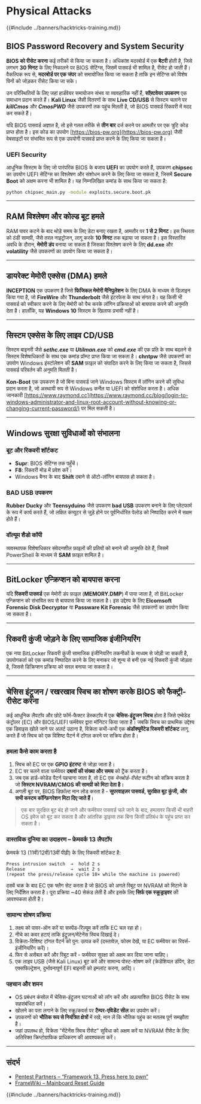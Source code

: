 # Physical Attacks

{{#include ../banners/hacktricks-training.md}}

## BIOS Password Recovery and System Security

**BIOS को रीसेट करना** कई तरीकों से किया जा सकता है। अधिकांश मदरबोर्ड में एक **बैटरी** होती है, जिसे लगभग **30 मिनट** के लिए निकालने पर BIOS सेटिंग्स, जिसमें पासवर्ड भी शामिल है, रीसेट हो जाती हैं। वैकल्पिक रूप से, **मदरबोर्ड पर एक जंपर** को समायोजित किया जा सकता है ताकि इन सेटिंग्स को विशेष पिनों को जोड़कर रीसेट किया जा सके।

उन परिस्थितियों के लिए जहां हार्डवेयर समायोजन संभव या व्यावहारिक नहीं हैं, **सॉफ़्टवेयर उपकरण** एक समाधान प्रदान करते हैं। **Kali Linux** जैसी वितरणों के साथ **Live CD/USB** से सिस्टम चलाने पर **_killCmos_** और **_CmosPWD_** जैसे उपकरणों तक पहुंच मिलती है, जो BIOS पासवर्ड रिकवरी में मदद कर सकते हैं।

यदि BIOS पासवर्ड अज्ञात है, तो इसे गलत तरीके से **तीन बार** दर्ज करने पर आमतौर पर एक त्रुटि कोड प्राप्त होता है। इस कोड का उपयोग [https://bios-pw.org](https://bios-pw.org) जैसी वेबसाइटों पर संभावित रूप से एक उपयोगी पासवर्ड प्राप्त करने के लिए किया जा सकता है।

### UEFI Security

आधुनिक सिस्टम के लिए जो पारंपरिक BIOS के बजाय **UEFI** का उपयोग करते हैं, उपकरण **chipsec** का उपयोग UEFI सेटिंग्स का विश्लेषण और संशोधन करने के लिए किया जा सकता है, जिसमें **Secure Boot** को अक्षम करना भी शामिल है। यह निम्नलिखित कमांड के साथ किया जा सकता है:
```bash
python chipsec_main.py -module exploits.secure.boot.pk
```
---

## RAM विश्लेषण और कोल्ड बूट हमले

RAM पावर कटने के बाद थोड़े समय के लिए डेटा बनाए रखता है, आमतौर पर **1 से 2 मिनट**। इस स्थिरता को ठंडी सामग्री, जैसे तरल नाइट्रोजन, लागू करके **10 मिनट** तक बढ़ाया जा सकता है। इस विस्तारित अवधि के दौरान, **मेमोरी डंप** बनाया जा सकता है जिसका विश्लेषण करने के लिए **dd.exe** और **volatility** जैसे उपकरणों का उपयोग किया जा सकता है।

---

## डायरेक्ट मेमोरी एक्सेस (DMA) हमले

**INCEPTION** एक उपकरण है जिसे **फिजिकल मेमोरी मैनिपुलेशन** के लिए DMA के माध्यम से डिज़ाइन किया गया है, जो **FireWire** और **Thunderbolt** जैसे इंटरफेस के साथ संगत है। यह किसी भी पासवर्ड को स्वीकार करने के लिए मेमोरी को पैच करके लॉगिन प्रक्रियाओं को बायपास करने की अनुमति देता है। हालाँकि, यह **Windows 10** सिस्टम के खिलाफ प्रभावी नहीं है।

---

## सिस्टम एक्सेस के लिए लाइव CD/USB

सिस्टम बाइनरी जैसे **_sethc.exe_** या **_Utilman.exe_** को **_cmd.exe_** की एक प्रति के साथ बदलने से सिस्टम विशेषाधिकारों के साथ एक कमांड प्रॉम्प्ट प्राप्त किया जा सकता है। **chntpw** जैसे उपकरणों का उपयोग Windows इंस्टॉलेशन की **SAM** फ़ाइल को संपादित करने के लिए किया जा सकता है, जिससे पासवर्ड परिवर्तन की अनुमति मिलती है।

**Kon-Boot** एक उपकरण है जो बिना पासवर्ड जाने Windows सिस्टम में लॉगिन करने की सुविधा प्रदान करता है, जो अस्थायी रूप से Windows कर्नेल या UEFI को संशोधित करता है। अधिक जानकारी [https://www.raymond.cc](https://www.raymond.cc/blog/login-to-windows-administrator-and-linux-root-account-without-knowing-or-changing-current-password/) पर मिल सकती है।

---

## Windows सुरक्षा सुविधाओं को संभालना

### बूट और रिकवरी शॉर्टकट

- **Supr**: BIOS सेटिंग्स तक पहुँचें।
- **F8**: रिकवरी मोड में प्रवेश करें।
- Windows बैनर के बाद **Shift** दबाने से ऑटो-लॉगिन बायपास हो सकता है।

### BAD USB उपकरण

**Rubber Ducky** और **Teensyduino** जैसे उपकरण **bad USB** उपकरण बनाने के लिए प्लेटफार्म के रूप में कार्य करते हैं, जो लक्षित कंप्यूटर से जुड़े होने पर पूर्वनिर्धारित पेलोड को निष्पादित करने में सक्षम होते हैं।

### वॉल्यूम शैडो कॉपी

व्यवस्थापक विशेषाधिकार संवेदनशील फ़ाइलों की प्रतियों को बनाने की अनुमति देते हैं, जिसमें PowerShell के माध्यम से **SAM** फ़ाइल शामिल है।

---

## BitLocker एन्क्रिप्शन को बायपास करना

यदि **रिकवरी पासवर्ड** एक मेमोरी डंप फ़ाइल (**MEMORY.DMP**) में पाया जाता है, तो BitLocker एन्क्रिप्शन को संभावित रूप से बायपास किया जा सकता है। इस उद्देश्य के लिए **Elcomsoft Forensic Disk Decryptor** या **Passware Kit Forensic** जैसे उपकरणों का उपयोग किया जा सकता है।

---

## रिकवरी कुंजी जोड़ने के लिए सामाजिक इंजीनियरिंग

एक नया BitLocker रिकवरी कुंजी सामाजिक इंजीनियरिंग तकनीकों के माध्यम से जोड़ी जा सकती है, उपयोगकर्ता को एक कमांड निष्पादित करने के लिए मनाकर जो शून्य से बनी एक नई रिकवरी कुंजी जोड़ता है, जिससे डिक्रिप्शन प्रक्रिया को सरल बनाया जा सकता है।

---

## चेसिस इंट्रूजन / रखरखाव स्विच का शोषण करके BIOS को फैक्ट्री-रीसेट करना

कई आधुनिक लैपटॉप और छोटे फॉर्म-फैक्टर डेस्कटॉप में एक **चेसिस-इंट्रूजन स्विच** होता है जिसे एम्बेडेड कंट्रोलर (EC) और BIOS/UEFI फर्मवेयर द्वारा मॉनिटर किया जाता है। जबकि स्विच का प्राथमिक उद्देश्य एक डिवाइस खोले जाने पर अलर्ट उठाना है, विक्रेता कभी-कभी एक **अंडॉक्यूमेंटेड रिकवरी शॉर्टकट** लागू करते हैं जो स्विच को एक विशिष्ट पैटर्न में टॉगल करने पर सक्रिय होता है।

### हमला कैसे काम करता है

1. स्विच को EC पर एक **GPIO इंटरप्ट** से जोड़ा जाता है।
2. EC पर चलने वाला फर्मवेयर **दबावों की संख्या और समय** को ट्रैक करता है।
3. जब एक हार्ड-कोडेड पैटर्न पहचाना जाता है, तो EC एक *मेनबोर्ड-रीसेट* रूटीन को सक्रिय करता है जो **सिस्टम NVRAM/CMOS की सामग्री को मिटा देता है**।
4. अगली बूट पर, BIOS डिफ़ॉल्ट मान लोड करता है - **सुपरवाइज़र पासवर्ड, सुरक्षित बूट कुंजी, और सभी कस्टम कॉन्फ़िगरेशन मिटा दिए जाते हैं**।

> एक बार सुरक्षित बूट बंद हो जाने और फर्मवेयर पासवर्ड चले जाने के बाद, हमलावर किसी भी बाहरी OS इमेज को बूट कर सकता है और आंतरिक ड्राइव्स तक बिना किसी प्रतिबंध के पहुंच प्राप्त कर सकता है।

### वास्तविक दुनिया का उदाहरण – फ्रेमवर्क 13 लैपटॉप

फ्रेमवर्क 13 (11वीं/12वीं/13वीं पीढ़ी) के लिए रिकवरी शॉर्टकट है:
```text
Press intrusion switch  →  hold 2 s
Release                 →  wait 2 s
(repeat the press/release cycle 10× while the machine is powered)
```
दसवें चक्र के बाद EC एक फ्लैग सेट करता है जो BIOS को अगले रिबूट पर NVRAM को मिटाने के लिए निर्देशित करता है। पूरा प्रक्रिया ~40 सेकंड लेती है और इसके लिए **सिर्फ एक स्क्रूड्राइवर** की आवश्यकता होती है।

### सामान्य शोषण प्रक्रिया

1. लक्ष्य को पावर-ऑन करें या सस्पेंड-रिज़्यूम करें ताकि EC चल रहा हो।
2. नीचे का कवर हटाएं ताकि इंट्रूज़न/मेंटेनेंस स्विच दिखाई दे।
3. विक्रेता-विशिष्ट टॉगल पैटर्न को पुन: उत्पन्न करें (दस्तावेज़, फोरम देखें, या EC फर्मवेयर का रिवर्स-इंजीनियरिंग करें)।
4. फिर से असेंबल करें और रिबूट करें - फर्मवेयर सुरक्षा को अक्षम कर दिया जाना चाहिए।
5. एक लाइव USB (जैसे Kali Linux) बूट करें और सामान्य पोस्ट-शोषण करें (क्रेडेंशियल डंपिंग, डेटा एक्सफिल्ट्रेशन, दुर्भावनापूर्ण EFI बाइनरी को इम्प्लांट करना, आदि)।

### पहचान और शमन

* OS प्रबंधन कंसोल में चेसिस-इंट्रूज़न घटनाओं को लॉग करें और अप्रत्याशित BIOS रीसेट के साथ सहसंबंधित करें।
* खोलने का पता लगाने के लिए स्क्रू/कवर्स पर **टैम्पर-एविडेंट सील** का उपयोग करें।
* उपकरणों को **भौतिक रूप से नियंत्रित क्षेत्रों** में रखें; मान लें कि भौतिक पहुंच का मतलब पूर्ण समझौता है।
* जहां उपलब्ध हो, विक्रेता "मेंटेनेंस स्विच रीसेट" सुविधा को अक्षम करें या NVRAM रीसेट के लिए अतिरिक्त क्रिप्टोग्राफिक प्राधिकरण की आवश्यकता करें।

---

## संदर्भ

- [Pentest Partners – “Framework 13. Press here to pwn”](https://www.pentestpartners.com/security-blog/framework-13-press-here-to-pwn/)
- [FrameWiki – Mainboard Reset Guide](https://framewiki.net/guides/mainboard-reset)

{{#include ../banners/hacktricks-training.md}}
